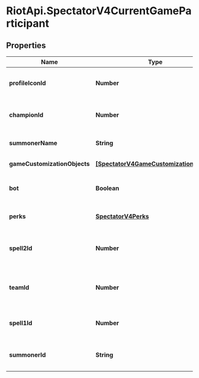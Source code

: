 # RiotApi.SpectatorV4CurrentGameParticipant

## Properties
Name | Type | Description | Notes
------------ | ------------- | ------------- | -------------
**profileIconId** | **Number** | The ID of the profile icon used by this participant | [optional] 
**championId** | **Number** | The ID of the champion played by this participant | [optional] 
**summonerName** | **String** | The summoner name of this participant | [optional] 
**gameCustomizationObjects** | [**[SpectatorV4GameCustomizationObject]**](SpectatorV4GameCustomizationObject.md) | List of Game Customizations | [optional] 
**bot** | **Boolean** | Flag indicating whether or not this participant is a bot | [optional] 
**perks** | [**SpectatorV4Perks**](SpectatorV4Perks.md) | Perks/Runes Reforged Information | [optional] 
**spell2Id** | **Number** | The ID of the second summoner spell used by this participant | [optional] 
**teamId** | **Number** | The team ID of this participant, indicating the participant&#39;s team | [optional] 
**spell1Id** | **Number** | The ID of the first summoner spell used by this participant | [optional] 
**summonerId** | **String** | The encrypted summoner ID of this participant | [optional] 


